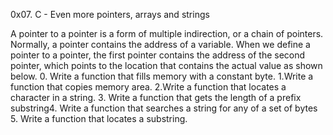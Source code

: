 0x07. C - Even more pointers, arrays and strings

A pointer to a pointer is a form of multiple indirection, or a chain of pointers. Normally, a pointer contains the address of a variable. When we define a pointer to a pointer, the first pointer contains the address of the second pointer, which points to the location that contains the actual value as shown below.
0. Write a function that fills memory with a constant byte.
1.Write a function that copies memory area.
2.Write a function that locates a character in a string.
3. Write a function that gets the length of a prefix substring4. Write a function that searches a string for any of a set of bytes
5. Write a function that locates a substring.
